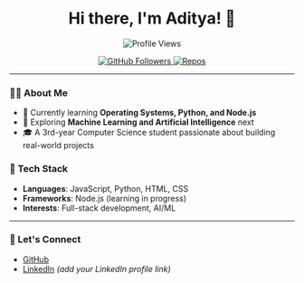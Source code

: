 <!--- 👋 Hi, I’m @Adityadav04
- 👀 I’m interested in Full-stack Web devlopment.
- 🌱 I’m currently learning Fullstack web devlopment.
- 💞️ I’m looking to collaborate on ...
- 📫 Twitter-@adityadav0412 email-adityadav0412@gmail.com  --->

<!---
Adityadav04/Adityadav04 is a ✨ special ✨ repository because its `README.md` (this file) appears on your GitHub profile.
You can click the Preview link to take a look at your changes.
--->
<h1 align="center">Hi there, I'm Aditya! 👋</h1>

<p align="center">
  <img src="https://komarev.com/ghpvc/?username=Adityadav04&color=brightgreen" alt="Profile Views"/>
</p>

<p align="center">
  <a href="https://github.com/Adityadav04">
    <img src="https://img.shields.io/github/followers/Adityadav04?label=Followers&style=social" alt="GitHub Followers"/>
  </a>
  <a href="https://github.com/Adityadav04?tab=repositories">
    <img src="https://badges.pufler.dev/repos/Adityadav04" alt="Repos"/>
  </a>
</p>

---

### 👨‍💻 About Me

- 🌱 Currently learning **Operating Systems, Python, and Node.js**
- 📘 Exploring **Machine Learning and Artificial Intelligence** next
- 🎓 A 3rd-year Computer Science student passionate about building real-world projects

### 🚀 Tech Stack

- **Languages**: JavaScript, Python, HTML, CSS
- **Frameworks**: Node.js (learning in progress)
- **Interests**: Full-stack development, AI/ML

---

### 🌟 Let's Connect

- [GitHub](https://github.com/Adityadav04)
- [LinkedIn](https://www.linkedin.com/in/adityadav04) *(add your LinkedIn profile link)*



